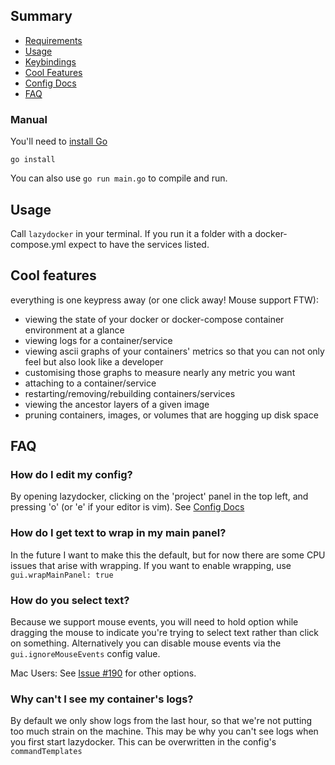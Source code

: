 ## Summary

- [Requirements](https://github.com/jotavemonte/lazydocker#requirements)
- [Usage](https://github.com/jotavemonte/lazydocker#usage)
- [Keybindings](/docs/keybindings)
- [Cool Features](https://github.com/jotavemonte/lazydocker#cool-features)
- [Config Docs](/docs/Config.md)
- [FAQ](https://github.com/jotavemonte/lazydocker#faq)

### Manual

You'll need to [install Go](https://golang.org/doc/install)

```
go install
```

You can also use `go run main.go` to compile and run.

## Usage

Call `lazydocker` in your terminal. If you run it a folder with a docker-compose.yml expect to have the services listed.

## Cool features

everything is one keypress away (or one click away! Mouse support FTW):

- viewing the state of your docker or docker-compose container environment at a glance
- viewing logs for a container/service
- viewing ascii graphs of your containers' metrics so that you can not only feel but also look like a developer
- customising those graphs to measure nearly any metric you want
- attaching to a container/service
- restarting/removing/rebuilding containers/services
- viewing the ancestor layers of a given image
- pruning containers, images, or volumes that are hogging up disk space

## FAQ

### How do I edit my config?

By opening lazydocker, clicking on the 'project' panel in the top left, and pressing 'o' (or 'e' if your editor is vim). See [Config Docs](/docs/Config.md)

### How do I get text to wrap in my main panel?

In the future I want to make this the default, but for now there are some CPU issues that arise with wrapping. If you want to enable wrapping, use `gui.wrapMainPanel: true`

### How do you select text?

Because we support mouse events, you will need to hold option while dragging the mouse to indicate you're trying to select text rather than click on something. Alternatively you can disable mouse events via the `gui.ignoreMouseEvents` config value.

Mac Users: See [Issue #190](https://github.com/jesseduffield/lazydocker/issues/190) for other options.

### Why can't I see my container's logs?

By default we only show logs from the last hour, so that we're not putting too much strain on the machine. This may be why you can't see logs when you first start lazydocker. This can be overwritten in the config's `commandTemplates`
